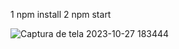 1 npm install
2 npm start 

![Captura de tela 2023-10-27 183444](https://github.com/vmaarcos/Instagram_clone/assets/111014095/fd79cf7f-e86e-4770-a0b4-7705a777c622)
